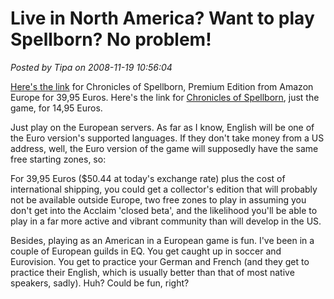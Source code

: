 # Live in North America? Want to play Spellborn? No problem!

*Posted by Tipa on 2008-11-19 10:56:04*

[Here's the link](http://www.amazon.de/Frogster-Interactive-Pictures-Chronicles-Spellborn/dp/B001KEMGI4/ref=sr_1_1/276-5856627-6539238?ie=UTF8&s=videogames&qid=1227105818&sr=8-1) for Chronicles of Spellborn, Premium Edition from Amazon Europe for 39,95 Euros. Here's the link for [Chronicles of Spellborn](http://www.amazon.de/Frogster-Interactive-Pictures-Chronicles-Spellborn/dp/B001KEMGHU/ref=sr_1_2/276-5856627-6539238?ie=UTF8&s=videogames&qid=1227105818&sr=8-2), just the game, for 14,95 Euros.

Just play on the European servers. As far as I know, English will be one of the Euro version's supported languages. If they don't take money from a US address, well, the Euro version of the game will supposedly have the same free starting zones, so:

For 39,95 Euros ($50.44 at today's exchange rate) plus the cost of international shipping, you could get a collector's edition that will probably not be available outside Europe, two free zones to play in assuming you don't get into the Acclaim 'closed beta', and the likelihood you'll be able to play in a far more active and vibrant community than will develop in the US.

Besides, playing as an American in a European game is fun. I've been in a couple of European guilds in EQ. You get caught up in soccer and Eurovision. You get to practice your German and French (and they get to practice their English, which is usually better than that of most native speakers, sadly). Huh? Could be fun, right?

